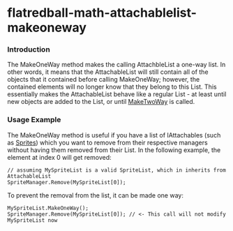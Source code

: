 # flatredball-math-attachablelist-makeoneway

### Introduction

The MakeOneWay method makes the calling AttachbleList a one-way list. In other words, it means that the AttachableList will still contain all of the objects that it contained before calling MakeOneWay; however, the contained elements will no longer know that they belong to this List. This essentially makes the AttachableList behave like a regular List - at least until new objects are added to the List, or until [MakeTwoWay](../frb/docs/index.php) is called.

### Usage Example

The MakeOneWay method is useful if you have a list of IAttachables (such as [Sprites](../frb/docs/index.php)) which you want to remove from their respective managers without having them removed from their List. In the following example, the element at index 0 will get removed:

```
// assuming MySpriteList is a valid SpriteList, which in inherits from AttachableList
SpriteManager.Remove(MySpriteList[0]);
```

To prevent the removal from the list, it can be made one way:

```
MySpriteList.MakeOneWay();
SpriteManager.Remove(MySpriteList[0]); // <- This call will not modify MySpriteList now
```
